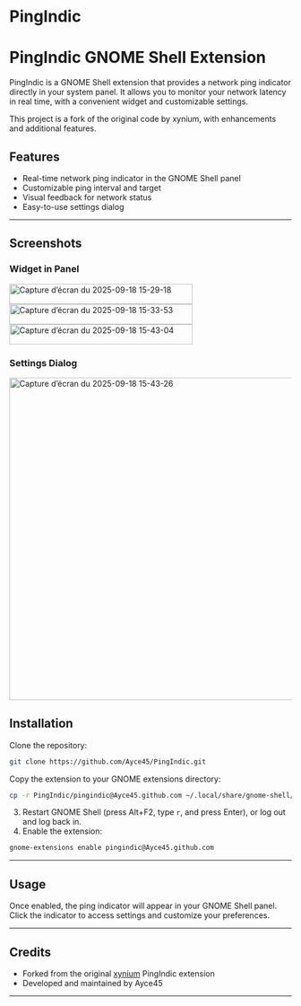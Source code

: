 # PingIndic
PingIndic GNOME Shell Extension
==============================


PingIndic is a GNOME Shell extension that provides a network ping indicator directly in your system panel. It allows you to monitor your network latency in real time, with a convenient widget and customizable settings.

This project is a fork of the original code by xynium, with enhancements and additional features.


## Features

- Real-time network ping indicator in the GNOME Shell panel
- Customizable ping interval and target
- Visual feedback for network status
- Easy-to-use settings dialog

---

## Screenshots

### Widget in Panel
<img width="327" height="36" alt="Capture d’écran du 2025-09-18 15-29-18" src="https://github.com/user-attachments/assets/e774dd2f-7738-4a7a-a49f-40384c09e18d" />
<img width="327" height="36" alt="Capture d’écran du 2025-09-18 15-33-53" src="https://github.com/user-attachments/assets/cbfc119a-60ab-48e2-ae96-002c55326538" />
<img width="327" height="36" alt="Capture d’écran du 2025-09-18 15-43-04" src="https://github.com/user-attachments/assets/86854d2f-bf5b-445e-adbf-b374e59893e3" />

### Settings Dialog
<img width="636" height="575" alt="Capture d’écran du 2025-09-18 15-43-26" src="https://github.com/user-attachments/assets/8468713f-db3f-445f-8a66-f442c4428ea9" />

## Installation

Clone the repository:

```sh
git clone https://github.com/Ayce45/PingIndic.git
```

Copy the extension to your GNOME extensions directory:

```sh
cp -r PingIndic/pingindic@Ayce45.github.com ~/.local/share/gnome-shell/extensions/
```

3. Restart GNOME Shell (press Alt+F2, type `r`, and press Enter), or log out and log back in.
4. Enable the extension:

```sh
gnome-extensions enable pingindic@Ayce45.github.com
```

---

## Usage

Once enabled, the ping indicator will appear in your GNOME Shell panel. Click the indicator to access settings and customize your preferences.

---

## Credits

- Forked from the original [xynium](https://github.com/xynium) PingIndic extension
- Developed and maintained by Ayce45

---
